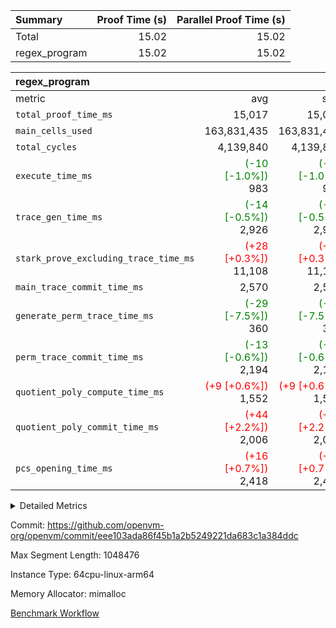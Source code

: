 | Summary | Proof Time (s) | Parallel Proof Time (s) |
|:---|---:|---:|
| Total |  15.02 |  15.02 |
| regex_program |  15.02 |  15.02 |


| regex_program |||||
|:---|---:|---:|---:|---:|
|metric|avg|sum|max|min|
| `total_proof_time_ms ` |  15,017 |  15,017 |  15,017 |  15,017 |
| `main_cells_used     ` |  163,831,435 |  163,831,435 |  163,831,435 |  163,831,435 |
| `total_cycles        ` |  4,139,840 |  4,139,840 |  4,139,840 |  4,139,840 |
| `execute_time_ms     ` | <span style='color: green'>(-10 [-1.0%])</span> 983 | <span style='color: green'>(-10 [-1.0%])</span> 983 | <span style='color: green'>(-10 [-1.0%])</span> 983 | <span style='color: green'>(-10 [-1.0%])</span> 983 |
| `trace_gen_time_ms   ` | <span style='color: green'>(-14 [-0.5%])</span> 2,926 | <span style='color: green'>(-14 [-0.5%])</span> 2,926 | <span style='color: green'>(-14 [-0.5%])</span> 2,926 | <span style='color: green'>(-14 [-0.5%])</span> 2,926 |
| `stark_prove_excluding_trace_time_ms` | <span style='color: red'>(+28 [+0.3%])</span> 11,108 | <span style='color: red'>(+28 [+0.3%])</span> 11,108 | <span style='color: red'>(+28 [+0.3%])</span> 11,108 | <span style='color: red'>(+28 [+0.3%])</span> 11,108 |
| `main_trace_commit_time_ms` |  2,570 |  2,570 |  2,570 |  2,570 |
| `generate_perm_trace_time_ms` | <span style='color: green'>(-29 [-7.5%])</span> 360 | <span style='color: green'>(-29 [-7.5%])</span> 360 | <span style='color: green'>(-29 [-7.5%])</span> 360 | <span style='color: green'>(-29 [-7.5%])</span> 360 |
| `perm_trace_commit_time_ms` | <span style='color: green'>(-13 [-0.6%])</span> 2,194 | <span style='color: green'>(-13 [-0.6%])</span> 2,194 | <span style='color: green'>(-13 [-0.6%])</span> 2,194 | <span style='color: green'>(-13 [-0.6%])</span> 2,194 |
| `quotient_poly_compute_time_ms` | <span style='color: red'>(+9 [+0.6%])</span> 1,552 | <span style='color: red'>(+9 [+0.6%])</span> 1,552 | <span style='color: red'>(+9 [+0.6%])</span> 1,552 | <span style='color: red'>(+9 [+0.6%])</span> 1,552 |
| `quotient_poly_commit_time_ms` | <span style='color: red'>(+44 [+2.2%])</span> 2,006 | <span style='color: red'>(+44 [+2.2%])</span> 2,006 | <span style='color: red'>(+44 [+2.2%])</span> 2,006 | <span style='color: red'>(+44 [+2.2%])</span> 2,006 |
| `pcs_opening_time_ms ` | <span style='color: red'>(+16 [+0.7%])</span> 2,418 | <span style='color: red'>(+16 [+0.7%])</span> 2,418 | <span style='color: red'>(+16 [+0.7%])</span> 2,418 | <span style='color: red'>(+16 [+0.7%])</span> 2,418 |



<details>
<summary>Detailed Metrics</summary>

| group | num_segments | keygen_time_ms | commit_exe_time_ms |
| --- | --- | --- | --- |
| regex_program | 1 | 746 | 45 | 

| group | air_name | quotient_deg | interactions | constraints |
| --- | --- | --- | --- | --- |
| regex_program | AccessAdapterAir<16> | 4 | 5 | 11 | 
| regex_program | AccessAdapterAir<2> | 4 | 5 | 11 | 
| regex_program | AccessAdapterAir<32> | 4 | 5 | 11 | 
| regex_program | AccessAdapterAir<4> | 4 | 5 | 11 | 
| regex_program | AccessAdapterAir<64> | 4 | 5 | 11 | 
| regex_program | AccessAdapterAir<8> | 4 | 5 | 11 | 
| regex_program | BitwiseOperationLookupAir<8> | 2 | 2 | 4 | 
| regex_program | KeccakVmAir | 4 | 321 | 4,380 | 
| regex_program | MemoryMerkleAir<8> | 4 | 4 | 38 | 
| regex_program | PersistentBoundaryAir<8> | 4 | 3 | 5 | 
| regex_program | PhantomAir | 4 | 3 | 4 | 
| regex_program | Poseidon2PeripheryAir<BabyBearParameters>, 1> | 2 | 1 | 286 | 
| regex_program | ProgramAir | 1 | 1 | 4 | 
| regex_program | RangeTupleCheckerAir<2> | 1 | 1 | 4 | 
| regex_program | Rv32HintStoreAir | 4 | 19 | 21 | 
| regex_program | VariableRangeCheckerAir | 1 | 1 | 4 | 
| regex_program | VmAirWrapper<Rv32BaseAluAdapterAir, BaseAluCoreAir<4, 8> | 4 | 19 | 30 | 
| regex_program | VmAirWrapper<Rv32BaseAluAdapterAir, LessThanCoreAir<4, 8> | 4 | 17 | 35 | 
| regex_program | VmAirWrapper<Rv32BaseAluAdapterAir, ShiftCoreAir<4, 8> | 4 | 23 | 84 | 
| regex_program | VmAirWrapper<Rv32BranchAdapterAir, BranchEqualCoreAir<4> | 4 | 11 | 17 | 
| regex_program | VmAirWrapper<Rv32BranchAdapterAir, BranchLessThanCoreAir<4, 8> | 4 | 13 | 32 | 
| regex_program | VmAirWrapper<Rv32CondRdWriteAdapterAir, Rv32JalLuiCoreAir> | 4 | 10 | 15 | 
| regex_program | VmAirWrapper<Rv32JalrAdapterAir, Rv32JalrCoreAir> | 4 | 16 | 16 | 
| regex_program | VmAirWrapper<Rv32LoadStoreAdapterAir, LoadSignExtendCoreAir<4, 8> | 4 | 18 | 21 | 
| regex_program | VmAirWrapper<Rv32LoadStoreAdapterAir, LoadStoreCoreAir<4> | 4 | 17 | 27 | 
| regex_program | VmAirWrapper<Rv32MultAdapterAir, DivRemCoreAir<4, 8> | 4 | 25 | 72 | 
| regex_program | VmAirWrapper<Rv32MultAdapterAir, MulHCoreAir<4, 8> | 4 | 24 | 23 | 
| regex_program | VmAirWrapper<Rv32MultAdapterAir, MultiplicationCoreAir<4, 8> | 4 | 19 | 13 | 
| regex_program | VmAirWrapper<Rv32RdWriteAdapterAir, Rv32AuipcCoreAir> | 4 | 11 | 12 | 
| regex_program | VmConnectorAir | 4 | 3 | 8 | 

| group | air_name | segment | rows | prep_cols | perm_cols | main_cols | cells |
| --- | --- | --- | --- | --- | --- | --- | --- |
| regex_program | AccessAdapterAir<2> | 0 | 64 |  | 12 | 11 | 1,472 | 
| regex_program | AccessAdapterAir<4> | 0 | 32 |  | 12 | 13 | 800 | 
| regex_program | AccessAdapterAir<8> | 0 | 131,072 |  | 12 | 17 | 3,801,088 | 
| regex_program | BitwiseOperationLookupAir<8> | 0 | 65,536 | 3 | 8 | 2 | 655,360 | 
| regex_program | KeccakVmAir | 0 | 32 |  | 532 | 3,163 | 118,240 | 
| regex_program | MemoryMerkleAir<8> | 0 | 131,072 |  | 12 | 32 | 5,767,168 | 
| regex_program | PersistentBoundaryAir<8> | 0 | 131,072 |  | 8 | 20 | 3,670,016 | 
| regex_program | PhantomAir | 0 | 512 |  | 8 | 6 | 7,168 | 
| regex_program | Poseidon2PeripheryAir<BabyBearParameters>, 1> | 0 | 16,384 |  | 8 | 300 | 5,046,272 | 
| regex_program | ProgramAir | 0 | 131,072 |  | 8 | 10 | 2,359,296 | 
| regex_program | RangeTupleCheckerAir<2> | 0 | 524,288 | 2 | 8 | 1 | 4,718,592 | 
| regex_program | Rv32HintStoreAir | 0 | 16,384 |  | 24 | 32 | 917,504 | 
| regex_program | VariableRangeCheckerAir | 0 | 262,144 | 2 | 8 | 1 | 2,359,296 | 
| regex_program | VmAirWrapper<Rv32BaseAluAdapterAir, BaseAluCoreAir<4, 8> | 0 | 2,097,152 |  | 28 | 36 | 134,217,728 | 
| regex_program | VmAirWrapper<Rv32BaseAluAdapterAir, LessThanCoreAir<4, 8> | 0 | 65,536 |  | 24 | 37 | 3,997,696 | 
| regex_program | VmAirWrapper<Rv32BaseAluAdapterAir, ShiftCoreAir<4, 8> | 0 | 262,144 |  | 28 | 53 | 21,233,664 | 
| regex_program | VmAirWrapper<Rv32BranchAdapterAir, BranchEqualCoreAir<4> | 0 | 524,288 |  | 16 | 26 | 22,020,096 | 
| regex_program | VmAirWrapper<Rv32BranchAdapterAir, BranchLessThanCoreAir<4, 8> | 0 | 262,144 |  | 20 | 32 | 13,631,488 | 
| regex_program | VmAirWrapper<Rv32CondRdWriteAdapterAir, Rv32JalLuiCoreAir> | 0 | 131,072 |  | 16 | 18 | 4,456,448 | 
| regex_program | VmAirWrapper<Rv32JalrAdapterAir, Rv32JalrCoreAir> | 0 | 131,072 |  | 20 | 28 | 6,291,456 | 
| regex_program | VmAirWrapper<Rv32LoadStoreAdapterAir, LoadSignExtendCoreAir<4, 8> | 0 | 1,024 |  | 28 | 35 | 64,512 | 
| regex_program | VmAirWrapper<Rv32LoadStoreAdapterAir, LoadStoreCoreAir<4> | 0 | 2,097,152 |  | 28 | 40 | 142,606,336 | 
| regex_program | VmAirWrapper<Rv32MultAdapterAir, DivRemCoreAir<4, 8> | 0 | 128 |  | 40 | 57 | 12,416 | 
| regex_program | VmAirWrapper<Rv32MultAdapterAir, MulHCoreAir<4, 8> | 0 | 256 |  | 40 | 39 | 20,224 | 
| regex_program | VmAirWrapper<Rv32MultAdapterAir, MultiplicationCoreAir<4, 8> | 0 | 65,536 |  | 28 | 31 | 3,866,624 | 
| regex_program | VmAirWrapper<Rv32RdWriteAdapterAir, Rv32AuipcCoreAir> | 0 | 65,536 |  | 16 | 21 | 2,424,832 | 
| regex_program | VmConnectorAir | 0 | 2 | 1 | 8 | 4 | 24 | 

| group | segment | trace_gen_time_ms | total_proof_time_ms | total_cycles | total_cells | stark_prove_excluding_trace_time_ms | quotient_poly_compute_time_ms | quotient_poly_commit_time_ms | perm_trace_commit_time_ms | pcs_opening_time_ms | main_trace_commit_time_ms | main_cells_used | generate_perm_trace_time_ms | execute_time_ms |
| --- | --- | --- | --- | --- | --- | --- | --- | --- | --- | --- | --- | --- | --- | --- |
| regex_program | 0 | 2,926 | 15,017 | 4,139,840 | 384,265,816 | 11,108 | 1,552 | 2,006 | 2,194 | 2,418 | 2,570 | 163,831,435 | 360 | 983 | 

</details>


Commit: https://github.com/openvm-org/openvm/commit/eee103ada86f45b1a2b5249221da683c1a384ddc

Max Segment Length: 1048476

Instance Type: 64cpu-linux-arm64

Memory Allocator: mimalloc

[Benchmark Workflow](https://github.com/openvm-org/openvm/actions/runs/12977208066)
